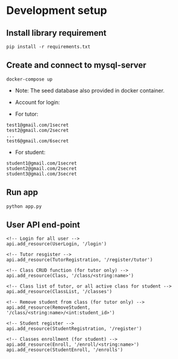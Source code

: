 # Development setup

## Install library requirement

`pip install -r requirements.txt`

## Create and connect to mysql-server

`docker-compose up`

- Note: The seed database also provided in docker container.

- Account for login:

- For tutor:

```
test1@gmail.com/1secret
test2@gmail.com/2secret
...
test6@gmail.com/6secret
```

- For student:

```
student1@gmail.com/1secret
student2@gmail.com/2secret
student3@gmail.com/3secret
```

## Run app

`python app.py`

## User API end-point

```
<!-- Login for all user -->
api.add_resource(UserLogin, '/login')

<!-- Tutor resgister -->
api.add_resource(TutorRegistration, '/register/tutor')

<!-- Class CRUD function (for tutor only) -->
api.add_resource(Class, '/class/<string:name>')

<!-- Class list of tutor, or all active class for student -->
api.add_resource(ClassList, '/classes')

<!-- Remove student from class (for tutor only) -->
api.add_resource(RemoveStudent, '/class/<string:name>/<int:student_id>')

<!-- Student register -->
api.add_resource(StudentRegistration, '/register')

<!-- Classes enrollment (for student) -->
api.add_resource(Enroll, '/enroll/<string:name>')
api.add_resource(StudentEnroll, '/enrolls')
```
